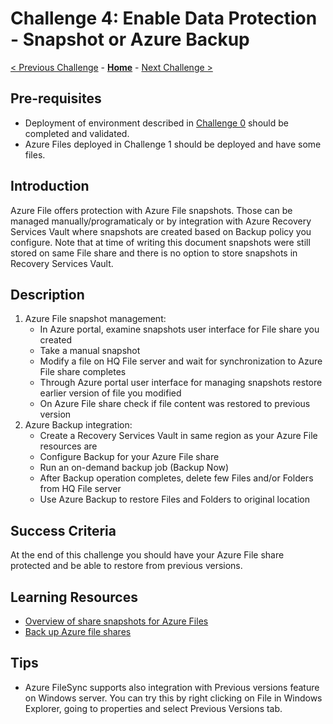 # Challenge 4: Enable Data Protection - Snapshot or Azure Backup

[< Previous Challenge](./Challenge-03-add_branch_file_server.md) - **[Home](../README.md)** - [Next Challenge >](./Challenge-05-secure_private_endpoint.md)

## Pre-requisites

- Deployment of environment described in [Challenge 0](./Challenge-00-lab_setup.md) should be completed and validated.
- Azure Files deployed in Challenge 1 should be deployed and have some files.

## Introduction

Azure File offers protection with Azure File snapshots. Those can be managed manually/programaticaly or  by integration with Azure Recovery Services Vault where snapshots are created based on Backup policy you configure. Note that at time of writing this document snapshots were still stored on same File share and there is no option to store snapshots in Recovery Services Vault.

## Description

1. Azure File snapshot management:
    - In Azure portal, examine snapshots user interface for File share you created
    - Take a manual snapshot
    - Modify a file on HQ File server and wait for synchronization to Azure File share completes
    - Through Azure portal user interface for managing snapshots restore earlier version of file you modified
    - On Azure File share check if file content was restored to previous version
1. Azure Backup integration:
    - Create a Recovery Services Vault in same region as your Azure File resources are
    - Configure Backup for your Azure File share
    - Run an on-demand backup job (Backup Now)
    - After Backup operation completes, delete few Files and/or Folders from HQ File server
    - Use Azure Backup to restore Files and Folders to original location


## Success Criteria

At the end of this challenge you should have your Azure File share protected and be able to restore from previous versions.

## Learning Resources
- [Overview of share snapshots for Azure Files](https://docs.microsoft.com/en-us/azure/storage/files/storage-snapshots-files)
- [Back up Azure file shares](https://docs.microsoft.com/azure/backup/backup-afs)

## Tips
- Azure FileSync supports also integration with Previous versions feature on Windows server. You can try this by right clicking on File in Windows Explorer, going to properties and select Previous Versions tab.